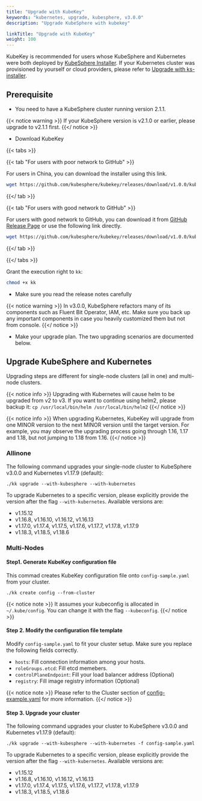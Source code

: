 ```yaml
---
title: "Upgrade with KubeKey"
keywords: "kubernetes, upgrade, kubesphere, v3.0.0"
description: "Upgrade KubeSphere with kubekey"

linkTitle: "Upgrade with KubeKey"
weight: 100
---
```

KubeKey is recommended for users whose KubeSphere and Kubernetes were both deployed by [KubeSphere Installer](https://v2-1.docs.kubesphere.io/docs/installation/all-in-one/#step-2-download-installer-package). If your Kubernetes cluster was provisioned by yourself or cloud providers, please refer to [Upgrade with ks-installer](../upgrade-with-ks-installer).

## Prerequisite

- You need to have a KubeSphere cluster running version 2.1.1.

{{< notice warning >}}
If your KubeSphere version is v2.1.0 or earlier, please upgrade to v2.1.1 first.
{{</ notice >}}

- Download KubeKey

{{< tabs >}}

{{< tab "For users with poor network to GitHub" >}}

For users in China, you can download the installer using this link.

```bash
wget https://github.com/kubesphere/kubekey/releases/download/v1.0.0/kubekey-v1.0.0-linux-amd64.tar.gz
```
{{</ tab >}}

{{< tab "For users with good network to GitHub" >}}

For users with good network to GitHub, you can download it from [GitHub Release Page](https://github.com/kubesphere/kubekey/releases/tag/v1.0.0) or use the following link directly.

```bash
wget https://github.com/kubesphere/kubekey/releases/download/v1.0.0/kubekey-v1.0.0-linux-amd64.tar.gz
```
{{</ tab >}}

{{</ tabs >}}

Grant the execution right to `kk`:

```bash
chmod +x kk
```

- Make sure you read the release notes carefully

{{< notice warning >}}
In v3.0.0, KubeSphere refactors many of its components such as Fluent Bit Operator, IAM, etc. Make sure you back up any important components in case you heavily customized them but not from console.
{{</ notice >}}

- Make your upgrade plan. The two upgrading scenarios are documented below.


## Upgrade KubeSphere and Kubernetes

Upgrading steps are different for single-node clusters (all in one) and multi-node clusters.

{{< notice info >}}
Upgrading with Kubernetes will cause helm to be upgraded from v2 to v3. If you want to continue using helm2, please backup it: `cp /usr/local/bin/helm /usr/local/bin/helm2`
{{</ notice >}}

{{< notice info >}}
When upgrading Kubernetes, KubeKey will upgrade from one MINOR version to the next MINOR version until the target version. For example, you may observe the upgrading process going through 1.16, 1.17 and 1.18, but not jumping to 1.18 from 1.16.
{{</ notice >}}

### Allinone

The following command upgrades your single-node cluster to KubeSphere v3.0.0 and Kubernetes v1.17.9 (default):

```
./kk upgrade --with-kubesphere --with-kubernetes
```

To upgrade Kubernetes to a specific version, please explicitly provide the version after the flag `--with-kubernetes`. Available versions are:

- v1.15.12
- v1.16.8, v1.16.10, v1.16.12, v1.16.13
- v1.17.0, v1.17.4, v1.17.5, v1.17.6, v1.17.7, v1.17.8, v1.17.9
- v1.18.3, v1.18.5, v1.18.6

### Multi-Nodes

#### Step1. Generate KubeKey configuration file

This commad creates KubeKey configuration file onto `config-sample.yaml` from your cluster.

```
./kk create config --from-cluster
```

{{< notice note >}}
It assumes your kubeconfig is allocated in `~/.kube/config`. You can change it with the flag `--kubeconfig`.
{{</ notice >}}

#### Step 2. Modify the configuration file template

Modify `config-sample.yaml` to fit your cluster setup. Make sure you replace the following fields correctly.

- `hosts`: Fill connection information among your hosts.
- `roleGroups.etcd`: Fill etcd memebers.
- `controlPlaneEndpoint`: Fill your load balancer address (Optional)
- `registry`: Fill image registry information (Optional)

{{< notice note >}}
Please refer to the Cluster section of [config-example.yaml](https://github.com/kubesphere/kubekey/blob/master/docs/config-example.md) for more information.
{{</ notice >}}

#### Step 3. Upgrade your cluster
The following command upgrades your cluster to KubeSphere v3.0.0 and Kubernetes v1.17.9 (default):

```
./kk upgrade --with-kubesphere --with-kubernetes -f config-sample.yaml
```

To upgrade Kubernetes to a specific version, please explicitly provide the version after the flag `--with-kubernetes`. Available versions are:

- v1.15.12
- v1.16.8, v1.16.10, v1.16.12, v1.16.13
- v1.17.0, v1.17.4, v1.17.5, v1.17.6, v1.17.7, v1.17.8, v1.17.9
- v1.18.3, v1.18.5, v1.18.6
